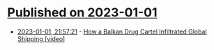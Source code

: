 # [Published on 2023-01-01](index.md)

* [2023-01-01, 21:57:21](https://news.ycombinator.com/item?id=34211437) - [How a Balkan Drug Cartel Infiltrated Global Shipping [video]](https://www.youtube.com/watch?v=PpiOLdnAGBw)

